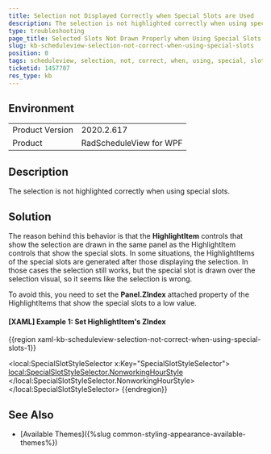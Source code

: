 ```yaml
---
title: Selection not Displayed Correctly when Special Slots are Used
description: The selection is not highlighted correctly when using special slots.
type: troubleshooting
page_title: Selected Slots Not Drawn Properly when Using Special Slots
slug: kb-scheduleview-selection-not-correct-when-using-special-slots
position: 0
tags: scheduleview, selection, not, correct, when, using, special, slots
ticketid: 1457707
res_type: kb
---
```


## Environment
<table>
	<tr>
		<td>Product Version</td>
		<td>2020.2.617</td>
	</tr>
	<tr>
		<td>Product</td>
		<td>RadScheduleView for WPF</td>
	</tr>
</table>

## Description

The selection is not highlighted correctly when using special slots.

## Solution

The reason behind this behavior is that the **HighlightItem** controls that show the selection are drawn in the same panel as the HighlightItem controls that show the special slots. In some situations, the HighlightItems of the special slots are generated after those displaying the selection. In those cases the selection still works, but the special slot is drawn over the selection visual, so it seems like the selection is wrong.

To avoid this, you need to set the **Panel.ZIndex** attached property of the HighlightItems that show the special slots to a low value.

#### __[XAML] Example 1: Set HighlightItem's ZIndex__
{{region xaml-kb-scheduleview-selection-not-correct-when-using-special-slots-1}}

  <local:SpecialSlotStyleSelector x:Key="SpecialSlotStyleSelector">
    <local:SpecialSlotStyleSelector.NonworkingHourStyle>
      <Style TargetType="telerik:HighlightItem">
        <Setter Property="Panel.ZIndex" Value="-100" />
        <Setter Property="Template">
          <Setter.Value>
            <ControlTemplate>
              <Border Background="LightGray">
                <StackPanel Orientation="Horizontal" VerticalAlignment="Top" HorizontalAlignment="Left">
                  <TextBlock Text="{Binding Slot.Description}" FontSize="10" FontStyle="Italic" Foreground="DarkSlateGray" />
                </StackPanel>
              </Border>
            </ControlTemplate>
          </Setter.Value>
        </Setter>
      </Style>
    </local:SpecialSlotStyleSelector.NonworkingHourStyle>
  </local:SpecialSlotStyleSelector>
{{endregion}}

## See Also
* [Available Themes]({%slug common-styling-appearance-available-themes%})
